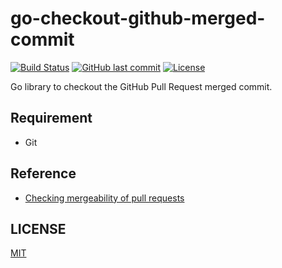 # go-checkout-github-merged-commit

[![Build Status](https://github.com/suzuki-shunsuke/go-checkout-github-merged-commit/workflows/test/badge.svg)](https://github.com/suzuki-shunsuke/go-checkout-github-merged-commit/actions)
[![GitHub last commit](https://img.shields.io/github/last-commit/suzuki-shunsuke/go-checkout-github-merged-commit.svg)](https://github.com/suzuki-shunsuke/go-checkout-github-merged-commit)
[![License](http://img.shields.io/badge/license-mit-blue.svg?style=flat-square)](https://raw.githubusercontent.com/suzuki-shunsuke/go-checkout-github-merged-commit/main/LICENSE)

Go library to checkout the GitHub Pull Request merged commit.

## Requirement

* Git

## Reference

* [Checking mergeability of pull requests](https://docs.github.com/en/rest/guides/getting-started-with-the-git-database-api#checking-mergeability-of-pull-requests)

## LICENSE

[MIT](LICENSE)
